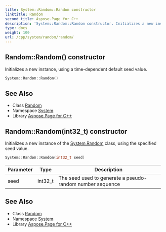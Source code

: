 ```yaml
---
title: System::Random::Random constructor
linktitle: Random
second_title: Aspose.Page for C++
description: 'System::Random::Random constructor. Initializes a new instance, using a time-dependent default seed value in C++.'
type: docs
weight: 100
url: /cpp/system/random/random/
---
```

## Random::Random() constructor


Initializes a new instance, using a time-dependent default seed value.

```cpp
System::Random::Random()
```

## See Also

* Class [Random](../)
* Namespace [System](../../)
* Library [Aspose.Page for C++](../../../)
## Random::Random(int32_t) constructor


Initializes a new instance of the [System.Random](../) class, using the specified seed value.

```cpp
System::Random::Random(int32_t seed)
```


| Parameter | Type | Description |
| --- | --- | --- |
| seed | int32_t | The seed used to generate a pseudo-random number sequence |

## See Also

* Class [Random](../)
* Namespace [System](../../)
* Library [Aspose.Page for C++](../../../)
